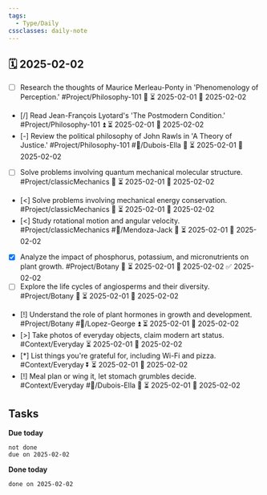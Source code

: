 ```yaml
---
tags:
  - Type/Daily
cssclasses: daily-note
---
```


## 🗓️ 2025-02-02

- [ ] Research the thoughts of Maurice Merleau-Ponty in 'Phenomenology of Perception.' #Project/Philosophy-101 🔺 ⏳ 2025-02-01 📅 2025-02-02
- [/] Read Jean-François Lyotard's 'The Postmodern Condition.' #Project/Philosophy-101 ⏫ ⏳ 2025-02-01 📅 2025-02-02
- [-] Review the political philosophy of John Rawls in 'A Theory of Justice.' #Project/Philosophy-101 #👤/Dubois-Ella 🔽 ⏳ 2025-02-01 📅 2025-02-02
- [ ] Solve problems involving quantum mechanical molecular structure. #Project/classicMechanics 🔼 ⏳ 2025-02-01 📅 2025-02-02
- [<] Solve problems involving mechanical energy conservation. #Project/classicMechanics 🔼 ⏳ 2025-02-01 📅 2025-02-02
- [<] Study rotational motion and angular velocity. #Project/classicMechanics #👤/Mendoza-Jack 🔼 ⏳ 2025-02-01 📅 2025-02-02
- [x] Analyze the impact of phosphorus, potassium, and micronutrients on plant growth. #Project/Botany 🔼 ⏳ 2025-02-01 📅 2025-02-02 ✅ 2025-02-02
- [ ] Explore the life cycles of angiosperms and their diversity. #Project/Botany 🔼 ⏳ 2025-02-01 📅 2025-02-02
- [!] Understand the role of plant hormones in growth and development. #Project/Botany #👤/Lopez-George ⏫ ⏳ 2025-02-01 📅 2025-02-02
- [>] Take photos of everyday objects, claim modern art status. #Context/Everyday ⏳ 2025-02-01 📅 2025-02-02
- [*] List things you're grateful for, including Wi-Fi and pizza. #Context/Everyday ⏬ ⏳ 2025-02-01 📅 2025-02-02
- [!] Meal plan or wing it, let stomach grumbles decide. #Context/Everyday #👤/Dubois-Ella 🔽 ⏳ 2025-02-01 📅 2025-02-02

## Tasks

**Due today**

```tasks
not done
due on 2025-02-02
```

**Done today**

```tasks
done on 2025-02-02
```
            